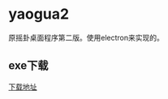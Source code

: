 # yaogua2
原摇卦桌面程序第二版。使用electron来实现的。


## exe下载
[下载地址](https://1drv.ms/u/s!AuCYFvwp2KHMgpQk6qBazehlSG5i-w?e=4FjlAh)

